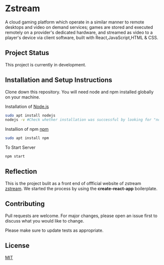 # Zstream
A cloud gaming platform which operate in a similar manner to remote desktops and video on demand services; games are stored and executed remotely on a provider's dedicated hardware, and streamed as video to a player's device via client software, built with React,JavaScript,HTML & CSS.
## Project Status
This project is currently in development.

## Installation and Setup Instructions
Clone down this repository. You will need node and npm installed globally on your machine.

Installation of [Node.js](https://nodejs.org/en/) 

```bash
sudo apt install nodejs
nodejs -v #Check whether installation was successful by looking for "node" version
```

Installion of npm [npm](https://www.npmjs.com/) 

```bash
sudo apt install npm
```
To Start Server

```javascript
npm start
```
## Reflection
This is the project bulit as a front end of offficial website of zstream [zstream](https://www.zstream.in/). We started the process by using the **create-react-app** boilerplate.
## Contributing
Pull requests are welcome. For major changes, please open an issue first to discuss what you would like to change.

Please make sure to update tests as appropriate.

## License
[MIT](https://choosealicense.com/licenses/mit/)
